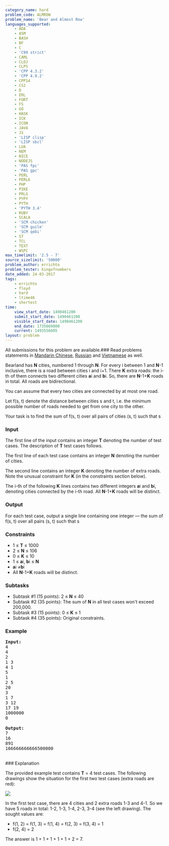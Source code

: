 ```yaml
---
category_name: hard
problem_code: ALMROW
problem_name: 'Bear and Almost Row'
languages_supported:
    - ADA
    - ASM
    - BASH
    - BF
    - C
    - 'C99 strict'
    - CAML
    - CLOJ
    - CLPS
    - 'CPP 4.3.2'
    - 'CPP 4.9.2'
    - CPP14
    - CS2
    - D
    - ERL
    - FORT
    - FS
    - GO
    - HASK
    - ICK
    - ICON
    - JAVA
    - JS
    - 'LISP clisp'
    - 'LISP sbcl'
    - LUA
    - NEM
    - NICE
    - NODEJS
    - 'PAS fpc'
    - 'PAS gpc'
    - PERL
    - PERL6
    - PHP
    - PIKE
    - PRLG
    - PYPY
    - PYTH
    - 'PYTH 3.4'
    - RUBY
    - SCALA
    - 'SCM chicken'
    - 'SCM guile'
    - 'SCM qobi'
    - ST
    - TCL
    - TEXT
    - WSPC
max_timelimit: '2.5 - 7'
source_sizelimit: '50000'
problem_author: errichto
problem_tester: kingofnumbers
date_added: 24-03-2017
tags:
    - errichto
    - floyd
    - hard
    - ltime46
    - shortest
time:
    view_start_date: 1490461200
    submit_start_date: 1490461200
    visible_start_date: 1490461200
    end_date: 1735669800
    current: 1493556605
layout: problem
---
```

All submissions for this problem are available.###  Read problems statements in [Mandarin Chinese](http://www.codechef.com/download/translated/LTIME46/mandarin/ALMROW.pdf), [Russian](http://www.codechef.com/download/translated/LTIME46/russian/ALMROW.pdf) and [Vietnamese](http://www.codechef.com/download/translated/LTIME46/vietnamese/ALMROW.pdf) as well.

Bearland has **N** cities, numbered 1 through **N**. For every i between 1 and **N**-1 inclusive, there is a road between cities i and i+1. There **K** extra roads: the i-th of them connects two different cities **a**i and **b**i. So, there are **N**-1+**K** roads in total. All roads are bidirectional.

You can assume that every two cities are connected by at most one road.

Let f(s, t) denote the distance between cities s and t, i.e. the minimum possible number of roads needed to get from one city to the other.

Your task is to find the sum of f(s, t) over all pairs of cities (s, t) such that s

### Input

The first line of the input contains an integer **T** denoting the number of test cases. The description of **T** test cases follows.

The first line of each test case contains an integer **N** denoting the number of cities.

The second line contains an integer **K** denoting the number of extra roads. Note the unusual constraint for **K** (in the constraints section below).

The i-th of the following **K** lines contains two different integers **a**i and **b**i, denoting cities connected by the i-th road. All **N**-1+**K** roads will be distinct.

### Output

For each test case, output a single line containing one integer — the sum of f(s, t) over all pairs (s, t) such that s

### Constraints

- 1 ≤ **T** ≤ 1000
- 2 ≤ **N** ≤ 106
- 0 ≤ **K** ≤ 10
- 1 ≤ **a**i, **b**i ≤ **N**
- **a**i ≠**b**i
- All **N**-1+**K** roads will be distinct.

### Subtasks

- Subtask #1 (15 points): 2 ≤ **N** ≤ 40
- Subtask #2 (35 points): The sum of **N** in all test cases won't exceed 200,000.
- Subtask #3 (15 points): 0 ≤ **K** ≤ 1
- Subtask #4 (35 points): Original constraints.

### Example

<pre><b>Input:</b>
4
4
2
1 3
4 1
5
1
2 5
20
3
1 7
3 12
17 19
1000000
0

<b>Output:</b>
7
16
891
166666666666500000

</pre>### Explanation
The provided example test contains **T** = 4 test cases. The following drawings show the situation for the first two test cases (extra roads are red):

![](https://codechef_shared.s3.amazonaws.com/uploads/2017/03/LTIME46/ALMROW.png)

In the first test case, there are 4 cities and 2 extra roads 1-3 and 4-1. So we have 5 roads in total: 1-2, 1-3, 1-4, 2-3, 3-4 (see the left drawing). The sought values are:

- f(1, 2) = f(1, 3) = f(1, 4) = f(2, 3) = f(3, 4) = 1
- f(2, 4) = 2

The answer is 1 + 1 + 1 + 1 + 1 + 2 = 7.
